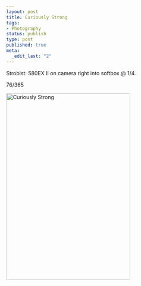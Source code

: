 ```yaml
--- 
layout: post
title: Curiously Strong
tags: 
- Photography
status: publish
type: post
published: true
meta: 
  _edit_last: "2"
---
```

Strobist: 580EX II on camera right into softbox @ 1/4.

76/365

<a href="http://www.flickr.com/photos/aaronbrethorst/3367642378/" title="Curiously Strong by aaronbrethorst, on Flickr"><img src="http://farm4.static.flickr.com/3555/3367642378_abae217095.jpg" width="333" height="500" alt="Curiously Strong" /></a>
